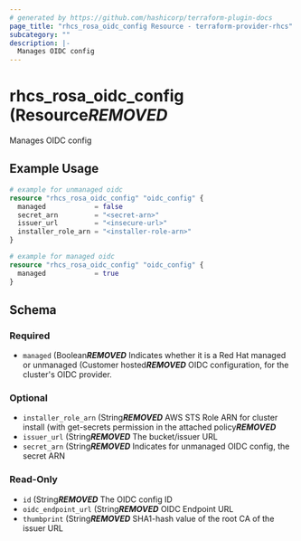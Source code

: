 ```yaml
---
# generated by https://github.com/hashicorp/terraform-plugin-docs
page_title: "rhcs_rosa_oidc_config Resource - terraform-provider-rhcs"
subcategory: ""
description: |-
  Manages OIDC config
---
```


# rhcs_rosa_oidc_config (Resource***REMOVED***

Manages OIDC config

## Example Usage

```terraform
# example for unmanaged oidc
resource "rhcs_rosa_oidc_config" "oidc_config" {
  managed            = false
  secret_arn         = "<secret-arn>"
  issuer_url         = "<insecure-url>"
  installer_role_arn = "<installer-role-arn>"
}

# example for managed oidc
resource "rhcs_rosa_oidc_config" "oidc_config" {
  managed            = true
}
```

<!-- schema generated by tfplugindocs -->
## Schema

### Required

- `managed` (Boolean***REMOVED*** Indicates whether it is a Red Hat managed or unmanaged (Customer hosted***REMOVED*** OIDC configuration, for the cluster's OIDC provider.

### Optional

- `installer_role_arn` (String***REMOVED*** AWS STS Role ARN for cluster install (with get-secrets permission in the attached policy***REMOVED***
- `issuer_url` (String***REMOVED*** The bucket/issuer URL
- `secret_arn` (String***REMOVED*** Indicates for unmanaged OIDC config, the secret ARN

### Read-Only

- `id` (String***REMOVED*** The OIDC config ID
- `oidc_endpoint_url` (String***REMOVED*** OIDC Endpoint URL
- `thumbprint` (String***REMOVED*** SHA1-hash value of the root CA of the issuer URL
